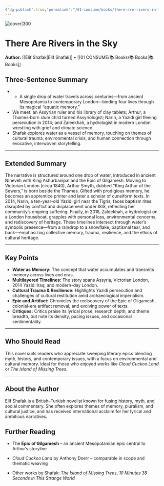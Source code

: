 ```yaml
---
{"dg-publish":true,"permalink":"/01-consume/books/there-are-rivers-in-the-sky/","title":"There Are Rivers in the Sky","tags":["family","identity","culture","cultural-heritage"]}
---
```



![cover|300](https://m.media-amazon.com/images/I/91MY7m-aiyL._SL1500_.jpg)

# There Are Rivers in the Sky
**Author:** [[Elif Shafak\|Elif Shafak]] • [[01 CONSUME/📚 Books/📚 Books\|📚 Books]]
## Three-Sentence Summary
- - A single drop of water travels across centuries—from ancient Mesopotamia to contemporary London—binding four lives through its magical “aquatic memory.”
- We meet: an Assyrian ruler and his library of clay tablets; Arthur, a Thames‑born slum child turned Assyriologist; Narin, a Yazidi girl fleeing persecution in 2014; and Zaleekhah, a hydrologist in modern London wrestling with grief and climate science. 
- Shafak explores water as a vessel of memory, touching on themes of cultural trauma, environmental crisis, and human connection through evocative, interwoven storytelling. 
---

## Extended Summary
The narrative is structured around one drop of water, introduced in ancient Nineveh with King Ashurbanipal and the Epic of Gilgamesh. Moving to Victorian London (circa 1840), Arthur Smyth, dubbed “King Arthur of the Sewers,” is born beside the Thames. Gifted with prodigious memory, he becomes an apprentice printer and later a scholar of cuneiform texts. In 2014, Narin, a ten-year-old Yazidi girl near the Tigris, faces baptism rites disrupted by conflict and displacement under ISIS, reflecting her community’s ongoing suffering. Finally, in 2018, Zaleekhah, a hydrologist on a London houseboat, grapples with personal loss, environmental concerns, and rediscovery of heritage. These timelines intersect through water’s symbolic presence—from a raindrop to a snowflake, baptismal tear, and back—emphasizing collective memory, trauma, resilience, and the ethics of cultural heritage.

---

## Key Points
- **Water as Memory:** The concept that water accumulates and transmits memory across lives and eras.
- **Multilayered Timelines:** The story spans Assyria, Victorian London, 2014 Yazidi Iraq, and modern-day London.
- **Cultural Trauma & Resilience:** Highlights Yazidi persecution and challenges of cultural restitution amid archaeological imperialism.
- **Epic and Artifact:** Chronicles the rediscovery of the Epic of Gilgamesh, colonial-era artifact removal, and evolving power of texts. 
- **Critiques:** Critics praise its lyrical prose, research depth, and theme breadth, but note its density, pacing issues, and occasional sentimentality.

---

## Who Should Read
This novel suits readers who appreciate sweeping literary epics blending myth, history, and contemporary issues, with a focus on environmental and cultural memory. Ideal for those who enjoyed works like _Cloud Cuckoo Land_ or _The Island of Missing Trees_.

---

## About the Author

Elif Shafak is a British–Turkish novelist known for fusing history, myth, and social commentary. She often explores themes of memory, pluralism, and cultural justice, and has received international acclaim for her lyrical and ambitious narratives. 

## Further Reading
- The **Epic of Gilgamesh** – an ancient Mesopotamian epic central to Arthur’s storyline
    
- _Cloud Cuckoo Land_ by Anthony Doerr – comparable in scope and thematic weaving
    
- Other works by Shafak: _The Island of Missing Trees_, _10 Minutes 38 Seconds in This Strange World_